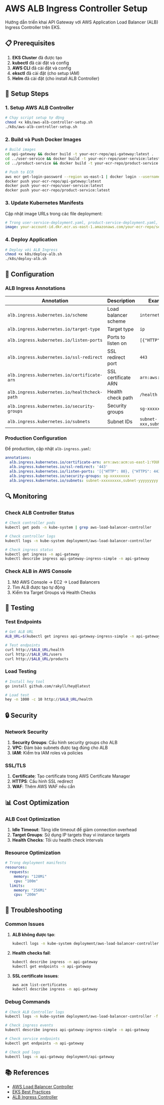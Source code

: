 # AWS ALB Ingress Controller Setup

Hướng dẫn triển khai API Gateway với AWS Application Load Balancer (ALB) Ingress Controller trên EKS.

## 📋 Prerequisites

1. **EKS Cluster** đã được tạo
2. **kubectl** đã cài đặt và config
3. **AWS CLI** đã cài đặt và config
4. **eksctl** đã cài đặt (cho setup IAM)
5. **Helm** đã cài đặt (cho install ALB Controller)

## 🚀 Setup Steps

### 1. Setup AWS ALB Controller

```bash
# Chạy script setup tự động
chmod +x k8s/aws-alb-controller-setup.sh
./k8s/aws-alb-controller-setup.sh
```

### 2. Build và Push Docker Images

```bash
# Build images
cd api-gateway && docker build -t your-ecr-repo/api-gateway:latest .
cd ../user-service && docker build -t your-ecr-repo/user-service:latest .
cd ../product-service && docker build -t your-ecr-repo/product-service:latest .

# Push to ECR
aws ecr get-login-password --region us-east-1 | docker login --username AWS --password-stdin your-account-id.dkr.ecr.us-east-1.amazonaws.com
docker push your-ecr-repo/api-gateway:latest
docker push your-ecr-repo/user-service:latest
docker push your-ecr-repo/product-service:latest
```

### 3. Update Kubernetes Manifests

Cập nhật image URLs trong các file deployment:

```yaml
# Trong user-service-deployment.yaml, product-service-deployment.yaml, api-service-deployment.yaml
image: your-account-id.dkr.ecr.us-east-1.amazonaws.com/your-ecr-repo/service-name:latest
```

### 4. Deploy Application

```bash
# Deploy với ALB Ingress
chmod +x k8s/deploy-alb.sh
./k8s/deploy-alb.sh
```

## 🔧 Configuration

### ALB Ingress Annotations

| Annotation | Description | Example |
|------------|-------------|---------|
| `alb.ingress.kubernetes.io/scheme` | Load balancer scheme | `internet-facing` |
| `alb.ingress.kubernetes.io/target-type` | Target type | `ip` |
| `alb.ingress.kubernetes.io/listen-ports` | Ports to listen on | `[{"HTTP": 80}]` |
| `alb.ingress.kubernetes.io/ssl-redirect` | SSL redirect port | `443` |
| `alb.ingress.kubernetes.io/certificate-arn` | SSL certificate ARN | `arn:aws:acm:...` |
| `alb.ingress.kubernetes.io/healthcheck-path` | Health check path | `/health` |
| `alb.ingress.kubernetes.io/security-groups` | Security groups | `sg-xxxxxxxxx` |
| `alb.ingress.kubernetes.io/subnets` | Subnet IDs | `subnet-xxx,subnet-yyy` |

### Production Configuration

Để production, cập nhật `alb-ingress.yaml`:

```yaml
annotations:
  alb.ingress.kubernetes.io/certificate-arn: arn:aws:acm:us-east-1:YOUR_ACCOUNT_ID:certificate/YOUR_CERT_ID
  alb.ingress.kubernetes.io/ssl-redirect: '443'
  alb.ingress.kubernetes.io/listen-ports: '[{"HTTP": 80}, {"HTTPS": 443}]'
  alb.ingress.kubernetes.io/security-groups: sg-xxxxxxxxx
  alb.ingress.kubernetes.io/subnets: subnet-xxxxxxxxx,subnet-yyyyyyyyy
```

## 🔍 Monitoring

### Check ALB Controller Status

```bash
# Check controller pods
kubectl get pods -n kube-system | grep aws-load-balancer-controller

# Check controller logs
kubectl logs -n kube-system deployment/aws-load-balancer-controller

# Check ingress status
kubectl get ingress -n api-gateway
kubectl describe ingress api-gateway-ingress-simple -n api-gateway
```

### Check ALB in AWS Console

1. Mở AWS Console → EC2 → Load Balancers
2. Tìm ALB được tạo tự động
3. Kiểm tra Target Groups và Health Checks

## 🧪 Testing

### Test Endpoints

```bash
# Get ALB URL
ALB_URL=$(kubectl get ingress api-gateway-ingress-simple -n api-gateway -o jsonpath='{.status.loadBalancer.ingress[0].hostname}')

# Test endpoints
curl http://$ALB_URL/health
curl http://$ALB_URL/users
curl http://$ALB_URL/products
```

### Load Testing

```bash
# Install hey tool
go install github.com/rakyll/hey@latest

# Load test
hey -n 1000 -c 10 http://$ALB_URL/health
```

## 🔒 Security

### Network Security

1. **Security Groups**: Cấu hình security groups cho ALB
2. **VPC**: Đảm bảo subnets được tag đúng cho ALB
3. **IAM**: Kiểm tra IAM roles và policies

### SSL/TLS

1. **Certificate**: Tạo certificate trong AWS Certificate Manager
2. **HTTPS**: Cấu hình SSL redirect
3. **WAF**: Thêm AWS WAF nếu cần

## 📊 Cost Optimization

### ALB Cost Optimization

1. **Idle Timeout**: Tăng idle timeout để giảm connection overhead
2. **Target Groups**: Sử dụng IP targets thay vì instance targets
3. **Health Checks**: Tối ưu health check intervals

### Resource Optimization

```yaml
# Trong deployment manifests
resources:
  requests:
    memory: "128Mi"
    cpu: "100m"
  limits:
    memory: "256Mi"
    cpu: "200m"
```

## 🚨 Troubleshooting

### Common Issues

1. **ALB không được tạo**:
   ```bash
   kubectl logs -n kube-system deployment/aws-load-balancer-controller
   ```

2. **Health checks fail**:
   ```bash
   kubectl describe ingress -n api-gateway
   kubectl get endpoints -n api-gateway
   ```

3. **SSL certificate issues**:
   ```bash
   aws acm list-certificates
   kubectl describe ingress -n api-gateway
   ```

### Debug Commands

```bash
# Check ALB Controller logs
kubectl logs -n kube-system deployment/aws-load-balancer-controller -f

# Check ingress events
kubectl describe ingress api-gateway-ingress-simple -n api-gateway

# Check service endpoints
kubectl get endpoints -n api-gateway

# Check pod logs
kubectl logs -n api-gateway deployment/api-gateway
```

## 📚 References

- [AWS Load Balancer Controller](https://kubernetes-sigs.github.io/aws-load-balancer-controller/)
- [EKS Best Practices](https://aws.github.io/aws-eks-best-practices/)
- [ALB Ingress Controller](https://docs.aws.amazon.com/eks/latest/userguide/aws-load-balancer-controller.html)
